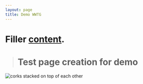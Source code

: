 ```yaml
---
layout: page
title: Demo WWTG
---
```

# **F﻿iller** [content](https://www.wwtg.gov/assets/uploads/2017-arrangement.pdf).

> # Test page creation for demo

![corks stacked on top of each other](/images/uploads/corks-organized.jpg)